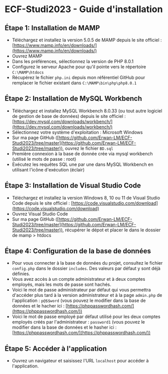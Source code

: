 # ECF-Studi2023 - Guide d'installation

## Étape 1: Installation de MAMP

- Téléchargez et installez la version 5.0.5 de MAMP depuis le site officiel : [https://www.mamp.info/en/downloads/](https://www.mamp.info/en/downloads/)
- Ouvrez MAMP
- Dans les préférences, sélectionnez la version de PHP 8.0.1
- Configurez le serveur Apache pour qu'il pointe vers le répertoire `C:\MAMP\htdocs`
- Récupérez le fichier `php.ini` depuis mon référentiel GitHub pour remplacer le fichier existant dans `C:\MAMP\bin\php\php8.0.1`

## Étape 2: Installation de MySQL Workbench

- Téléchargez et installez MySQL Workbench 8.0.33 (ou tout autre logiciel de gestion de base de données) depuis le site officiel : [https://dev.mysql.com/downloads/workbench/](https://dev.mysql.com/downloads/workbench/)
- Sélectionnez votre système d'exploitation : Microsoft Windows
- Sur ma page GitHub ([https://github.com/Erwan-LM/ECF-Studi2023/tree/master](https://github.com/Erwan-LM/ECF-Studi2023/tree/master)), ouvrez le fichier `BD.sql`
- Première connexion à la base de donnée crée via mysql workbench (utilisé le mots de passe : root)
- Exécutez les requêtes SQL une par une dans MySQL Workbench en utilisant l'icône d'exécution (éclair)

## Étape 3: Installation de Visual Studio Code

- Téléchargez et installez la version Windows 8, 10 ou 11 de Visual Studio Code depuis le site officiel : [https://code.visualstudio.com/download](https://code.visualstudio.com/download)
- Ouvrez Visual Studio Code
- Sur ma page GitHub ([https://github.com/Erwan-LM/ECF-Studi2023/tree/master](https://github.com/Erwan-LM/ECF-Studi2023/tree/master)), récupérer le dépot et placer le dans le dossier de mamp > htdocs

## Étape 4: Configuration de la base de données

- Pour vous connecter à la base de données du projet, consultez le fichier `config.php` dans le dossier `includes`. Des valeurs par défaut y sont déjà définies.
- Vous avez accès à un compte administrateur et à deux comptes employés, mais les mots de passe sont hachés.
- Voici le mot de passe administrateur par défaut qui vous permettra d'accéder plus tard à la version administrateur et à la page `admin.php` de l'application : `p@$$word` (vous pouvez le modifier dans la base de données et le hacher ici : [https://phppasswordhash.com/](https://phppasswordhash.com/))
- Voici le mot de passe employé par défaut utilisé pour les deux comptes employés créés par l'administrateur : `password1` (vous pouvez le modifier dans la base de données et le hasher ici : [https://phppasswordhash.com/](https://phppasswordhash.com/))

## Étape 5: Accéder à l'application

- Ouvrez un navigateur et saisissez l'URL `localhost` pour accéder à l'application.

 
